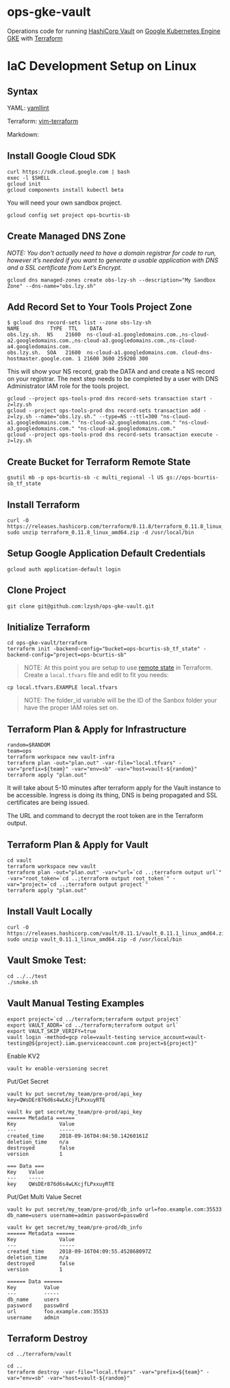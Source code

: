 # ops-gke-vault
Operations code for running [HashiCorp Vault](https://www.vaultproject.io) on [Google Kubernetes Engine GKE](https://cloud.google.com/kubernetes-engine) with [Terraform](https://www.terraform.io)
# IaC Development Setup on Linux

## Syntax
YAML: [yamllint](https://github.com/adrienverge/yamllint)

Terraform: [vim-terraform](https://github.com/hashivim/vim-terraform)

Markdown:
## Install Google Cloud SDK
```none
curl https://sdk.cloud.google.com | bash
exec -l $SHELL
gcloud init
gcloud components install kubectl beta
```
You will need your own sandbox project.
```none
gcloud config set project ops-bcurtis-sb
```
## Create Managed DNS Zone
*NOTE: You don't actually need to have a domain registrar for code to run, however it’s needed if you want to generate a usable application with DNS and a SSL certificate from Let’s Encrypt.*
```none
gcloud dns managed-zones create obs-lzy-sh --description="My Sandbox Zone" --dns-name="obs.lzy.sh"
```
## Add Record Set to Your Tools Project Zone
```none
$ gcloud dns record-sets list --zone obs-lzy-sh
NAME          TYPE  TTL    DATA
obs.lzy.sh.  NS    21600  ns-cloud-a1.googledomains.com.,ns-cloud-a2.googledomains.com.,ns-cloud-a3.googledomains.com.,ns-cloud-a4.googledomains.com.
obs.lzy.sh.  SOA   21600  ns-cloud-a1.googledomains.com. cloud-dns-hostmaster.google.com. 1 21600 3600 259200 300
```
This will show your NS record, grab the DATA and and create a NS record on your registrar. The next step needs to be completed by a user with DNS Administrator IAM role for the tools project.
```none
gcloud --project ops-tools-prod dns record-sets transaction start -z=lzy.sh
gcloud --project ops-tools-prod dns record-sets transaction add -z=lzy.sh --name="obs.lzy.sh." --type=NS --ttl=300 "ns-cloud-a1.googledomains.com." "ns-cloud-a2.googledomains.com." "ns-cloud-a3.googledomains.com." "ns-cloud-a4.googledomains.com."
gcloud --project ops-tools-prod dns record-sets transaction execute -z=lzy.sh
```
## Create Bucket for Terraform Remote State
```none
gsutil mb -p ops-bcurtis-sb -c multi_regional -l US gs://ops-bcurtis-sb_tf_state
```
## Install Terraform
```none
curl -O https://releases.hashicorp.com/terraform/0.11.8/terraform_0.11.8_linux_amd64.zip
sudo unzip terraform_0.11.8_linux_amd64.zip -d /usr/local/bin
```
## Setup Google Application Default Credentials
```none
gcloud auth application-default login
```
## Clone Project
```none
git clone git@github.com:lzysh/ops-gke-vault.git
```
## Initialize Terraform
```none
cd ops-gke-vault/terraform
terraform init -backend-config="bucket=ops-bcurtis-sb_tf_state" -backend-config="project=ops-bcurtis-sb"
```
> NOTE: At this point you are setup to use [remote state](https://www.terraform.io/docs/state/remote.html) in Terraform. 
Create a `local.tfvars` file and edit to fit you needs:
```none
cp local.tfvars.EXAMPLE local.tfvars
```
>NOTE: The folder_id variable will be the ID of the Sanbox folder your have the proper IAM roles set on.
## Terraform Plan & Apply for Infrastructure
```none
random=$RANDOM
team=ops
terraform workspace new vault-infra
terraform plan -out="plan.out" -var-file="local.tfvars" -var="prefix=${team}" -var="env=sb" -var="host=vault-${random}"
terraform apply "plan.out"
```
It will take about 5-10 minutes after terraform apply for the Vault instance to be accessible. Ingress is doing its thing, DNS is being propagated and SSL certificates are being issued.

The URL and command to decrypt the root token are in the Terraform output.

## Terraform Plan & Apply for Vault
```none
cd vault
terraform workspace new vault
terraform plan -out="plan.out" -var="url=`cd ..;terraform output url`" -var="root_token=`cd ..;terraform output root_token`" -var="project=`cd ..;terraform output project`"
terraform apply "plan.out"
```

## Install Vault Locally 
```none
curl -O https://releases.hashicorp.com/vault/0.11.1/vault_0.11.1_linux_amd64.zip
sudo unzip vault_0.11.1_linux_amd64.zip -d /usr/local/bin
```
## Vault Smoke Test:
```none
cd ../../test
./smoke.sh
```
## Vault Manual Testing Examples
```none
export project=`cd ../terraform;terraform output project`
export VAULT_ADDR=`cd ../terraform;terraform output url`
export VAULT_SKIP_VERIFY=true
vault login -method=gcp role=vault-testing service_account=vault-testing@${project}.iam.gserviceaccount.com project=${project}"
```
Enable KV2
```none
vault kv enable-versioning secret
```
Put/Get Secret
```none
vault kv put secret/my_team/pre-prod/api_key key=QWsDEr876d6s4wLKcjfLPxxuyRTE

vault kv get secret/my_team/pre-prod/api_key
====== Metadata ======
Key              Value
---              -----
created_time     2018-09-16T04:04:50.14260161Z
deletion_time    n/a
destroyed        false
version          1

=== Data ===
Key    Value
---    -----
key    QWsDEr876d6s4wLKcjfLPxxuyRTE
```
Put/Get Multi Value Secret
```none
vault kv put secret/my_team/pre-prod/db_info url=foo.example.com:35533 db_name=users username=admin password=passw0rd

vault kv get secret/my_team/pre-prod/db_info
====== Metadata ======
Key              Value
---              -----
created_time     2018-09-16T04:09:55.452868097Z
deletion_time    n/a
destroyed        false
version          1

====== Data ======
Key         Value
---         -----
db_name     users
password    passw0rd
url         foo.example.com:35533
username    admin
```
## Terraform Destroy
```none
cd ../terraform/vault

cd ..
terraform destroy -var-file="local.tfvars" -var="prefix=${team}" -var="env=sb" -var="host=vault-${random}"
```
